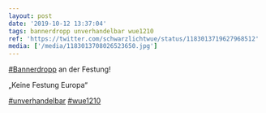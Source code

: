 ```yaml
---
layout: post
date: '2019-10-12 13:37:04'
tags: bannerdropp unverhandelbar wue1210
ref: 'https://twitter.com/schwarzlichtwue/status/1183013719627968512'
media: ['/media/1183013708026523650.jpg']
---
```

[#Bannerdropp](/t/bannerdropp) an der Festung!

„Keine Festung Europa“

[#unverhandelbar](/t/unverhandelbar) [#wue1210](/t/wue1210) 